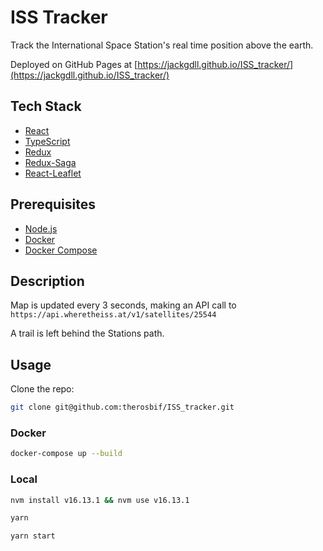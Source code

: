 # ISS Tracker

Track the International Space Station's real time position above the earth.

Deployed on GitHub Pages at [https://jackgdll.github.io/ISS_tracker/](https://jackgdll.github.io/ISS_tracker/)

## Tech Stack

- [React](https://reactjs.org/)
- [TypeScript](https://www.typescriptlang.org/)
- [Redux](https://redux.js.org/)
- [Redux-Saga](https://redux-saga.js.org/)
- [React-Leaflet](https://react-leaflet.js.org)

## Prerequisites

- [Node.js](https://nodejs.org/en/)
- [Docker](https://www.docker.com/)
- [Docker Compose](https://docs.docker.com/compose/)

## Description

Map is updated every 3 seconds, making an API call to `https://api.wheretheiss.at/v1/satellites/25544`

A trail is left behind the Stations path.

## Usage

Clone the repo:

```bash
git clone git@github.com:therosbif/ISS_tracker.git
```

### Docker

```bash
docker-compose up --build
```

### Local

```bash
nvm install v16.13.1 && nvm use v16.13.1

yarn

yarn start
```
